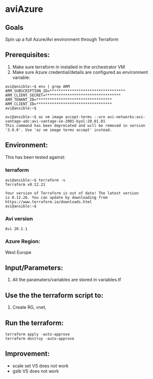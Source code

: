 # aviAzure

## Goals
Spin up a full Azure/Avi environment through Terraform

## Prerequisites:
1. Make sure terraform in installed in the orchestrator VM
2. Make sure Azure credential/details are configured as environment variable:
```
avi@ansible:~$ env | grep ARM
ARM_SUBSCRIPTION_ID=**********************************
ARM_CLIENT_SECRET=**********************************
ARM_TENANT_ID=**********************************
ARM_CLIENT_ID=**********************************
avi@ansible:~$
```

```
avi@ansible:~$ az vm image accept-terms --urn avi-networks:avi-vantage-adc:avi-vantage-se-2001-byol:20.01.01
This command has been deprecated and will be removed in version '3.0.0'. Use 'az vm image terms accept' instead.
```


## Environment:

This has been tested against:

### terraform

```
avi@ansible:~$ terraform -v
Terraform v0.12.21

Your version of Terraform is out of date! The latest version
is 0.12.26. You can update by downloading from https://www.terraform.io/downloads.html
avi@ansible:~$
```

### Avi version

```
Avi 20.1.1
```

### Azure Region:

West Europe

## Input/Parameters:

1. All the paramaters/variables are stored in variables.tf

## Use the the terraform script to:
1. Create RG, vnet,


## Run the terraform:
```
terraform apply -auto-approve
terraform destroy -auto-approve
```

## Improvement:
- scale set VS does not work
- gslb VS does not work

